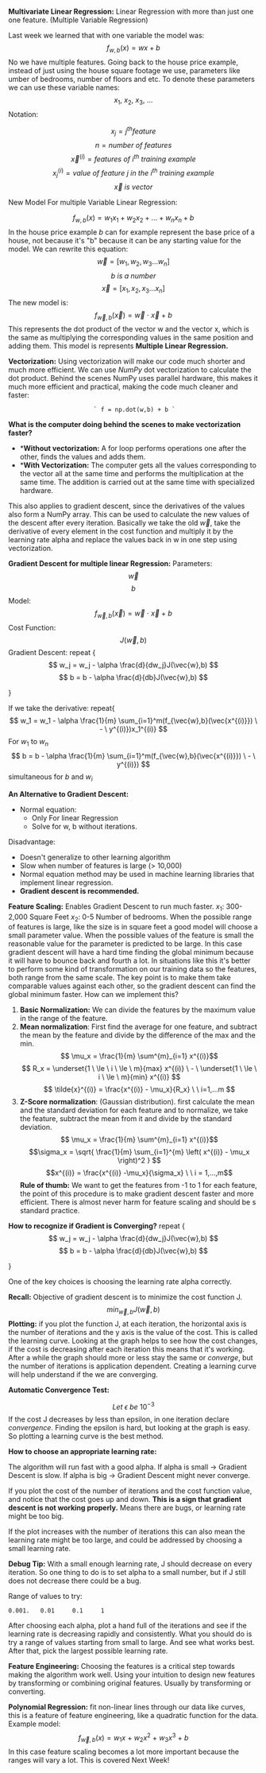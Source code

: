 **Multivariate Linear Regression:** 
Linear Regression with more than just one one feature. (Multiple Variable Regression)

Last week we learned that with one variable the model was:
$$
f_{w,b}(x) = wx + b
$$
No we have multiple features. Going back to the house price example, instead of just using the house square footage we use, parameters like umber of bedrooms, number of floors and etc. To denote these parameters we can use these variable names: 
$$
x_1, \ x_2, \ x_3, \ ...
$$
Notation:

$$x_j = j^{th} feature $$
$$n = number \ of \ features $$
$$\vec{x}^{(i)} = features\ of \ i^{th} \ training \ example$$
$$ x_j^{(i)} = value \ of \ feature \ j \ in \ the \ i^{th} \ training \ example$$
$$\vec{x} \ is \ vector$$

New Model For multiple Variable Linear Regression:

$$
f_{w,b}(x) =w_1x_1 + w_2x_2 + ... + w_nx_n + b
$$
In the house price example $b$ can for example represent the base price of a house, not because it's "b" because it can be any starting value for the model. 
We can rewrite this equation:
$$
\vec{w} = [w_1,w_2,w_3...w_n]
$$
$$
b \ is \ a\ number
$$
$$
\vec{x} = [x_1,x_2,x_3...x_n]
$$
The new model is:
$$
f_{\vec{w},b}(\vec{x}) = \vec{w} \ \cdot \ \vec{x} \ + \ b
$$
This represents the dot product of the vector w and the vector x, which is the same as multiplying the corresponding values in the same position and adding them. 
This model is represents **Multiple Linear Regression.**

**Vectorization:** Using vectorization will make our code much shorter and much more efficient. 
We can use *NumPy* dot vectorization to calculate the dot product. Behind the scenes NumPy uses parallel hardware, this makes it much more efficient and practical, making the code much cleaner and faster:

							` f = np.dot(w,b) + b `

**What is the computer doing behind the scenes to make vectorization faster?**
* ***Without vectorization:** A for loop performs operations one after the other, finds the values and adds them.
* ***With Vectorization:** The computer gets all the values corresponding to the vector all at the same time and performs the multiplication at the same time. The addition is carried out at the same time with specialized hardware. 

This also applies to gradient descent, since the derivatives of the values also form a NumPy array. This can be used to calculate the new values of the descent after every iteration. Basically we take the old $\vec{w}$, take the derivative of every element in the cost function and multiply it by the learning rate alpha and replace the values back in w in one step using vectorization. 

**Gradient Descent for multiple linear Regression:**
Parameters:
$$\vec{w}$$
$$b$$
Model: 
$$
f_{\vec{w},b}(\vec{x}) = \vec{w} \ \cdot \ \vec{x} \ + \ b
$$
Cost Function:
$$J(\vec{w},b)$$
Gradient Descent:
repeat {
$$
w_j = w_j - \alpha \frac{d}{dw_j}J(\vec{w},b)
$$
$$
b = b - \alpha \frac{d}{db}J(\vec{w},b)
$$

}

If we take the derivative:
repeat{
$$
w_1 = w_1 - \alpha \frac{1}{m} \sum_{i=1}^m(f_{\vec{w},b}(\vec{x^{(i)}}) \ - \ y^{(i)})x_1^{(i)}
$$
For $w_1$ to $w_n$
$$
b = b - \alpha \frac{1}{m} \sum_{i=1}^m(f_{\vec{w},b}(\vec{x^{(i)}}) \ - \ y^{(i)})
$$
simultaneous for $b$ and  $w_i$

**An Alternative to Gradient Descent:**
- Normal equation:
	* Only For linear Regression
	* Solve for w, b without iterations. 

Disadvantage:
* Doesn't generalize to other learning algorithm
* Slow when number of features is large (> 10,000)
* Normal equation method may be used in machine learning libraries that implement linear regression.
* **Gradient descent is recommended.** 

**Feature Scaling:** 
Enables Gradient Descent to run much faster. 
$x_1$: 300-2,000 Square Feet
$x_2$: 0-5 Number of bedrooms. 
When the possible range of features is large, like the size is in square feet a good model will choose a small parameter value. When the possible values of the feature is small the reasonable value for the parameter is predicted to be large. 
In this case gradient descent will have a hard time finding the global minimum because it will have to bounce back and fourth a lot. 
In situations like this it's better to perform some kind of transformation on our training data so the features, both range from the same scale. The key point is to make them take comparable values against each other, so the gradient descent can find the global minimum faster.
How can we implement this? 
1. **Basic Normalization:** We can divide the features by the maximum value in the range of the feature. 
2. **Mean normalization**: First find the average for one feature, and subtract the mean by the feature and divide by the difference of the max and the min. 
		$$ \mu_x = \frac{1}{m} \sum^{m}_{i=1} x^{(i)}$$
		$$
		 R_x = \underset{1 \ \le \ i \ \le \ m}{max}  x^{(i)} \ - \ \underset{1 \ \le \ i \ \le \ m}{min}  x^{(i)}
		$$
		$$
		\tilde{x}^{(i)} = \frac{x^{(i)} - \mu_x}{R_x} \ \ i=1,...m
		$$
3. **Z-Score normalization**: (Gaussian distribution). first calculate the mean and the standard deviation for each feature and to normalize, we take the feature, subtract the mean from it and divide by the standard deviation. 
		$$ \mu_x = \frac{1}{m} \sum^{m}_{i=1} x^{(i)}$$
		$$\sigma_x = \sqrt{ \frac{1}{m} \sum_{i=1}^{m} \left( x^{(i)} - \mu_x \right)^2 }
		$$
		$$x^{(i)} = \frac{x^{(i)} -\mu_x}{\sigma_x} \ \ i = 1,...,m$$
**Rule of thumb:** 
We want to get the features from -1 to 1 for each feature, the point of this procedure is to make gradient descent faster and more efficient. There is almost never harm for feature scaling and should be s standard practice. 


**How to recognize if Gradient is Converging?** 
repeat {
$$
w_j = w_j - \alpha \frac{d}{dw_j}J(\vec{w},b)
$$
$$
b = b - \alpha \frac{d}{db}J(\vec{w},b)
$$

}

One of the key choices is choosing the learning rate alpha correctly.

**Recall:** Objective of gradient descent is to minimize the cost function J.
$$
min_{\vec{w},b}J(\vec{w},b)
$$
**Plotting:** if you plot the function J, at each iteration, the horizontal axis is the number of iterations and the y axis is the value of the cost. This is called the learning curve. Looking at the graph helps to see how the cost changes, if the cost is decreasing after each iteration this means that it's working. After a while the graph should more or less stay the same or *converge*, but the number of iterations is application dependent. Creating a learning curve will help understand if the we are converging. 

**Automatic Convergence Test:** 

$$
Let \ \epsilon \  be \ 10^{-3}
$$
If the cost J decreases by less than epsilon, in one iteration declare *convergence*. Finding the epsilon is hard,  but looking at the graph is easy. So plotting a learning curve is the best method. 

**How to choose an appropriate learning rate:** 

The algorithm will run fast with a good alpha.
If alpha is small -> Gradient Descent is slow.
If alpha is big -> Gradient Descent might never converge. 

If you plot the cost of the number of iterations and the cost function value, and notice that the cost goes up and down. **This is a sign that gradient descent is not working properly.** Means there are bugs, or learning rate might be too big.

If the plot increases with the number of iterations this can also mean the learning rate might be too large, and could be addressed by choosing a small learning rate.

**Debug Tip:** With a small enough learning rate, J should decrease on every iteration. So one thing to do is to set alpha to a small number, but if J still does not decrease there could be a bug. 

Range of values to try:

	0.001.   0.01     0.1     1
	
After choosing each alpha, plot a hand full of the iterations and see if the learning rate is decreasing rapidly and consistently. What you should do is try a range of values starting from small to large. And see what works best. After that, pick the largest possible learning rate.

**Feature Engineering:** 
Choosing the features is a critical step towards making the algorithm work well. 
Using your intuition to design new features by transforming or combining original features. Usually by transforming or converting. 

**Polynomial Regression:** fit non-linear lines through our data like curves, this is a feature of feature engineering, like a quadratic function for the data. 
Example model:
$$
f_{\vec{w},b}(x) = w_1x \ + \ w_2x^2 \ + \ w_3x^3 \ + \ b 
$$
In this case feature scaling becomes a lot more important because the ranges will vary a lot. This is covered Next Week!